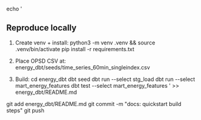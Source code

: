 echo '
## Reproduce locally

1) Create venv + install:
   python3 -m venv .venv && source .venv/bin/activate
   pip install -r requirements.txt

2) Place OPSD CSV at: energy_dbt/seeds/time_series_60min_singleindex.csv

3) Build:
   cd energy_dbt
   dbt seed
   dbt run --select stg_load
   dbt run --select mart_energy_features
   dbt test --select mart_energy_features
' >> energy_dbt/README.md

git add energy_dbt/README.md
git commit -m "docs: quickstart build steps"
git push